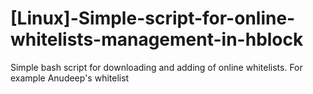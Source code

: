 # [Linux]-Simple-script-for-online-whitelists-management-in-hblock
Simple bash script for downloading and adding of online whitelists. For example Anudeep's whitelist
